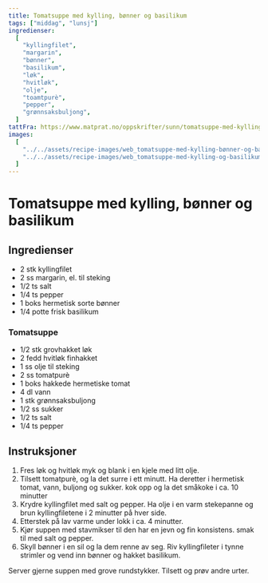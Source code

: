 ```yaml
---
title: Tomatsuppe med kylling, bønner og basilikum
tags: ["middag", "lunsj"]
ingredienser:
  [
    "kyllingfilet",
    "margarin",
    "bønner",
    "basilikum",
    "løk",
    "hvitløk",
    "olje",
    "toamtpurè",
    "pepper",
    "grønnsaksbuljong",
  ]
tattFra: https://www.matprat.no/oppskrifter/sunn/tomatsuppe-med-kylling-bonner-og-basilikum-/
images:
  [
    "../../assets/recipe-images/web_tomatsuppe-med-kylling-bønner-og-basilikum.jpg",
    "../../assets/recipe-images/web_tomatsuppe-med-kylling-og-basilikum-to.jpg",
  ]
---
```


# Tomatsuppe med kylling, bønner og basilikum

## Ingredienser

- 2 stk kyllingfilet
- 2 ss margarin, el. til steking
- 1/2 ts salt
- 1/4 ts pepper
- 1 boks hermetisk sorte bønner
- 1/4 potte frisk basilikum

### Tomatsuppe

- 1/2 stk grovhakket løk
- 2 fedd hvitløk finhakket
- 1 ss olje til steking
- 2 ss tomatpurè
- 1 boks hakkede hermetiske tomat
- 4 dl vann
- 1 stk grønnsaksbuljong
- 1/2 ss sukker
- 1/2 ts salt
- 1/4 ts pepper

## Instruksjoner

1. Fres løk og hvitløk myk og blank i en kjele med litt olje.
2. Tilsett tomatpurè, og la det surre i ett minutt. Ha deretter i hermetisk tomat, vann, buljong og sukker. kok opp og la det småkoke i ca. 10 minutter
3. Krydre kyllingfilet med salt og pepper. Ha olje i en varm stekepanne og brun kyllingfiletene i 2 minutter på hver side.
4. Etterstek på lav varme under lokk i ca. 4 minutter.
5. Kjør suppen med stavmikser til den har en jevn og fin konsistens. smak til med salt og pepper.
6. Skyll bønner i en sil og la dem renne av seg. Riv kyllingfileter i tynne strimler og vend inn bønner og hakket basilikum.

Server gjerne suppen med grove rundstykker. Tilsett og prøv andre urter.
